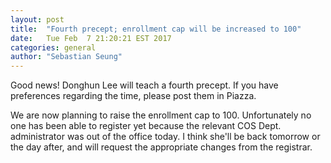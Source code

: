 ```yaml
---
layout: post
title:  "Fourth precept; enrollment cap will be increased to 100"
date:   Tue Feb  7 21:20:21 EST 2017
categories: general
author: "Sebastian Seung"
---
```

Good news! Donghun Lee will teach a fourth precept. If you have preferences regarding the time, please post them in Piazza.

We are now planning to raise the enrollment cap to 100. Unfortunately no one has been able to register yet because the relevant COS Dept. administrator was out of the office today.  I think she'll be back tomorrow or the day after, and will request the appropriate changes from the registrar.

